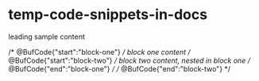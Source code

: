 # temp-code-snippets-in-docs

leading sample content

/* @BufCode{"start":"block-one"} */
block one content
/* @BufCode{"start":"block-two"} */
block two content, nested in block one
/* @BufCode{"end":"block-one"} */
/* @BufCode{"end":"block-two"} */

